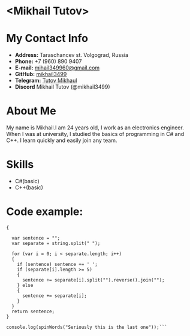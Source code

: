 # <**Mikhail Tutov**>
# **My Contact Info**
* **Address:** Taraschancev st. Volgograd, Russia
* **Phone:** +7 (960) 890 9407
* **E-mail:** mihail349960@gmail.com
* **GitHub:** [mikhail3499](https://github.com/mikhail3499)
* **Telegram:** [Tutov Mikhaul](https://t.me/tutovmikhail)
* **Discord** Mikhail Tutov (@mikhail3499)
# **About Me**
My name is Mikhail.I am 24 years old, I work as an electronics engineer. When I was at university, I studied the basics of programming in C# and C++. I learn quickly and easily join any team.
# **Skills**
* C#(basic)
* C++(basic)
# **Code example:**

```function spinWords(string) 
{

  var sentence = "";
  var separate = string.split(" ");
  
  for (var i = 0; i < separate.length; i++) 
  {
    if (sentence) sentence += ' ';
    if (separate[i].length >= 5) 
    {
      sentence += separate[i].split("").reverse().join("");
    } else 
    {
      sentence += separate[i];
    }
  }
  return sentence;
}

console.log(spinWords("Seriously this is the last one"));```
